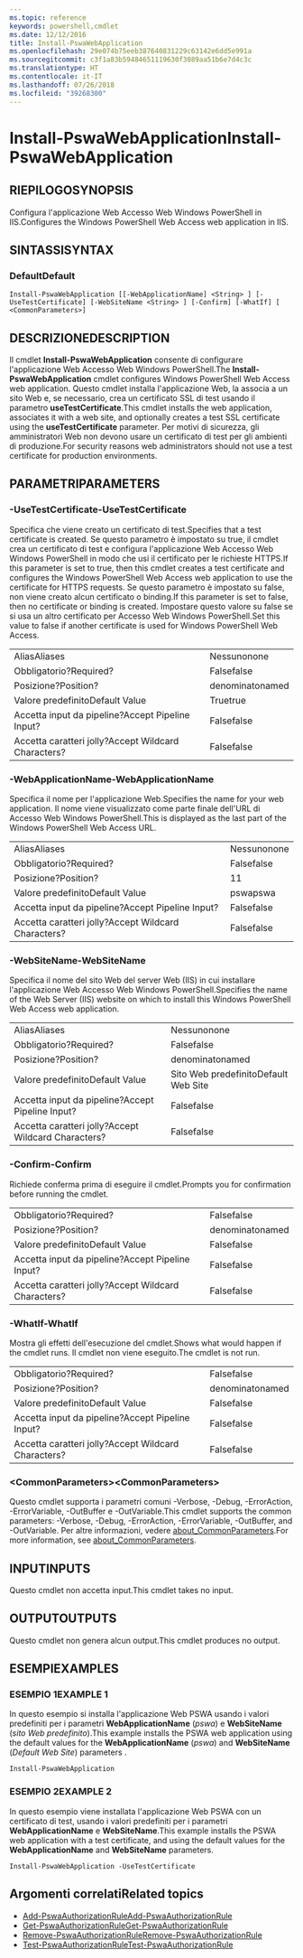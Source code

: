 ```yaml
---
ms.topic: reference
keywords: powershell,cmdlet
ms.date: 12/12/2016
title: Install-PswaWebApplication
ms.openlocfilehash: 29e074b75eeb387640831229c63142e6dd5e991a
ms.sourcegitcommit: c3f1a83b59484651119630f3089aa51b6e7d4c3c
ms.translationtype: HT
ms.contentlocale: it-IT
ms.lasthandoff: 07/26/2018
ms.locfileid: "39268300"
---
```

# <a name="install-pswawebapplication"></a><span data-ttu-id="e1f16-103">Install-PswaWebApplication</span><span class="sxs-lookup"><span data-stu-id="e1f16-103">Install-PswaWebApplication</span></span>

## <a name="synopsis"></a><span data-ttu-id="e1f16-104">RIEPILOGO</span><span class="sxs-lookup"><span data-stu-id="e1f16-104">SYNOPSIS</span></span>

<span data-ttu-id="e1f16-105">Configura l'applicazione Web Accesso Web Windows PowerShell in IIS.</span><span class="sxs-lookup"><span data-stu-id="e1f16-105">Configures the Windows PowerShell Web Access web application in IIS.</span></span>

## <a name="syntax"></a><span data-ttu-id="e1f16-106">SINTASSI</span><span class="sxs-lookup"><span data-stu-id="e1f16-106">SYNTAX</span></span>

### <a name="default"></a><span data-ttu-id="e1f16-107">Default</span><span class="sxs-lookup"><span data-stu-id="e1f16-107">Default</span></span>
```
Install-PswaWebApplication [[-WebApplicationName] <String> ] [-UseTestCertificate] [-WebSiteName <String> ] [-Confirm] [-WhatIf] [ <CommonParameters>]
```

## <a name="description"></a><span data-ttu-id="e1f16-108">DESCRIZIONE</span><span class="sxs-lookup"><span data-stu-id="e1f16-108">DESCRIPTION</span></span>

<span data-ttu-id="e1f16-109">Il cmdlet **Install-PswaWebApplication** consente di configurare l'applicazione Web Accesso Web Windows PowerShell.</span><span class="sxs-lookup"><span data-stu-id="e1f16-109">The **Install-PswaWebApplication** cmdlet configures Windows PowerShell Web Access web application.</span></span>
<span data-ttu-id="e1f16-110">Questo cmdlet installa l'applicazione Web, la associa a un sito Web e, se necessario, crea un certificato SSL di test usando il parametro **useTestCertificate**.</span><span class="sxs-lookup"><span data-stu-id="e1f16-110">This cmdlet installs the web application, associates it with a web site, and optionally creates a test SSL certificate using the **useTestCertificate** parameter.</span></span> <span data-ttu-id="e1f16-111">Per motivi di sicurezza, gli amministratori Web non devono usare un certificato di test per gli ambienti di produzione.</span><span class="sxs-lookup"><span data-stu-id="e1f16-111">For security reasons web administrators should not use a test certificate for production environments.</span></span>

## <a name="parameters"></a><span data-ttu-id="e1f16-112">PARAMETRI</span><span class="sxs-lookup"><span data-stu-id="e1f16-112">PARAMETERS</span></span>

### <a name="-usetestcertificate"></a><span data-ttu-id="e1f16-113">-UseTestCertificate</span><span class="sxs-lookup"><span data-stu-id="e1f16-113">-UseTestCertificate</span></span>

<span data-ttu-id="e1f16-114">Specifica che viene creato un certificato di test.</span><span class="sxs-lookup"><span data-stu-id="e1f16-114">Specifies that a test certificate is created.</span></span> <span data-ttu-id="e1f16-115">Se questo parametro è impostato su true, il cmdlet crea un certificato di test e configura l'applicazione Web Accesso Web Windows PowerShell in modo che usi il certificato per le richieste HTTPS.</span><span class="sxs-lookup"><span data-stu-id="e1f16-115">If this parameter is set to true, then this cmdlet creates a test certificate and configures the Windows PowerShell Web Access web application to use the certificate for HTTPS requests.</span></span> <span data-ttu-id="e1f16-116">Se questo parametro è impostato su false, non viene creato alcun certificato o binding.</span><span class="sxs-lookup"><span data-stu-id="e1f16-116">If this parameter is set to false, then no certificate or binding is created.</span></span> <span data-ttu-id="e1f16-117">Impostare questo valore su false se si usa un altro certificato per Accesso Web Windows PowerShell.</span><span class="sxs-lookup"><span data-stu-id="e1f16-117">Set this value to false if another certificate is used for Windows PowerShell Web Access.</span></span>

|||
|-|-|
| <span data-ttu-id="e1f16-118">Alias</span><span class="sxs-lookup"><span data-stu-id="e1f16-118">Aliases</span></span>                              | <span data-ttu-id="e1f16-119">Nessuno</span><span class="sxs-lookup"><span data-stu-id="e1f16-119">none</span></span>                                 |
| <span data-ttu-id="e1f16-120">Obbligatorio?</span><span class="sxs-lookup"><span data-stu-id="e1f16-120">Required?</span></span>                            | <span data-ttu-id="e1f16-121">False</span><span class="sxs-lookup"><span data-stu-id="e1f16-121">false</span></span>                                |
| <span data-ttu-id="e1f16-122">Posizione?</span><span class="sxs-lookup"><span data-stu-id="e1f16-122">Position?</span></span>                            | <span data-ttu-id="e1f16-123">denominato</span><span class="sxs-lookup"><span data-stu-id="e1f16-123">named</span></span>                                |
| <span data-ttu-id="e1f16-124">Valore predefinito</span><span class="sxs-lookup"><span data-stu-id="e1f16-124">Default Value</span></span>                        | <span data-ttu-id="e1f16-125">True</span><span class="sxs-lookup"><span data-stu-id="e1f16-125">true</span></span>                                 |
| <span data-ttu-id="e1f16-126">Accetta input da pipeline?</span><span class="sxs-lookup"><span data-stu-id="e1f16-126">Accept Pipeline Input?</span></span>               | <span data-ttu-id="e1f16-127">False</span><span class="sxs-lookup"><span data-stu-id="e1f16-127">false</span></span>                                |
| <span data-ttu-id="e1f16-128">Accetta caratteri jolly?</span><span class="sxs-lookup"><span data-stu-id="e1f16-128">Accept Wildcard Characters?</span></span>          | <span data-ttu-id="e1f16-129">False</span><span class="sxs-lookup"><span data-stu-id="e1f16-129">false</span></span>                                |

### <a name="-webapplicationname"></a><span data-ttu-id="e1f16-130">-WebApplicationName</span><span class="sxs-lookup"><span data-stu-id="e1f16-130">-WebApplicationName</span></span>

<span data-ttu-id="e1f16-131">Specifica il nome per l'applicazione Web.</span><span class="sxs-lookup"><span data-stu-id="e1f16-131">Specifies the name for your web application.</span></span> <span data-ttu-id="e1f16-132">Il nome viene visualizzato come parte finale dell'URL di Accesso Web Windows PowerShell.</span><span class="sxs-lookup"><span data-stu-id="e1f16-132">This is displayed as the last part of the Windows PowerShell Web Access URL.</span></span>

|||
|-|-|
| <span data-ttu-id="e1f16-133">Alias</span><span class="sxs-lookup"><span data-stu-id="e1f16-133">Aliases</span></span>                              | <span data-ttu-id="e1f16-134">Nessuno</span><span class="sxs-lookup"><span data-stu-id="e1f16-134">none</span></span>                                 |
| <span data-ttu-id="e1f16-135">Obbligatorio?</span><span class="sxs-lookup"><span data-stu-id="e1f16-135">Required?</span></span>                            | <span data-ttu-id="e1f16-136">False</span><span class="sxs-lookup"><span data-stu-id="e1f16-136">false</span></span>                                |
| <span data-ttu-id="e1f16-137">Posizione?</span><span class="sxs-lookup"><span data-stu-id="e1f16-137">Position?</span></span>                            | <span data-ttu-id="e1f16-138">1</span><span class="sxs-lookup"><span data-stu-id="e1f16-138">1</span></span>                                    |
| <span data-ttu-id="e1f16-139">Valore predefinito</span><span class="sxs-lookup"><span data-stu-id="e1f16-139">Default Value</span></span>                        | <span data-ttu-id="e1f16-140">pswa</span><span class="sxs-lookup"><span data-stu-id="e1f16-140">pswa</span></span>                                 |
| <span data-ttu-id="e1f16-141">Accetta input da pipeline?</span><span class="sxs-lookup"><span data-stu-id="e1f16-141">Accept Pipeline Input?</span></span>               | <span data-ttu-id="e1f16-142">False</span><span class="sxs-lookup"><span data-stu-id="e1f16-142">false</span></span>                                |
| <span data-ttu-id="e1f16-143">Accetta caratteri jolly?</span><span class="sxs-lookup"><span data-stu-id="e1f16-143">Accept Wildcard Characters?</span></span>          | <span data-ttu-id="e1f16-144">False</span><span class="sxs-lookup"><span data-stu-id="e1f16-144">false</span></span>                                |

### <a name="-websitename"></a><span data-ttu-id="e1f16-145">-WebSiteName</span><span class="sxs-lookup"><span data-stu-id="e1f16-145">-WebSiteName</span></span>

<span data-ttu-id="e1f16-146">Specifica il nome del sito Web del server Web (IIS) in cui installare l'applicazione Web Accesso Web Windows PowerShell.</span><span class="sxs-lookup"><span data-stu-id="e1f16-146">Specifies the name of the Web Server (IIS) website on which to install this Windows PowerShell Web Access web application.</span></span>

|||
|-|-|
| <span data-ttu-id="e1f16-147">Alias</span><span class="sxs-lookup"><span data-stu-id="e1f16-147">Aliases</span></span>                              | <span data-ttu-id="e1f16-148">Nessuno</span><span class="sxs-lookup"><span data-stu-id="e1f16-148">none</span></span>                                 |
| <span data-ttu-id="e1f16-149">Obbligatorio?</span><span class="sxs-lookup"><span data-stu-id="e1f16-149">Required?</span></span>                            | <span data-ttu-id="e1f16-150">False</span><span class="sxs-lookup"><span data-stu-id="e1f16-150">false</span></span>                                |
| <span data-ttu-id="e1f16-151">Posizione?</span><span class="sxs-lookup"><span data-stu-id="e1f16-151">Position?</span></span>                            | <span data-ttu-id="e1f16-152">denominato</span><span class="sxs-lookup"><span data-stu-id="e1f16-152">named</span></span>                                |
| <span data-ttu-id="e1f16-153">Valore predefinito</span><span class="sxs-lookup"><span data-stu-id="e1f16-153">Default Value</span></span>                        | <span data-ttu-id="e1f16-154">Sito Web predefinito</span><span class="sxs-lookup"><span data-stu-id="e1f16-154">Default Web Site</span></span>                     |
| <span data-ttu-id="e1f16-155">Accetta input da pipeline?</span><span class="sxs-lookup"><span data-stu-id="e1f16-155">Accept Pipeline Input?</span></span>               | <span data-ttu-id="e1f16-156">False</span><span class="sxs-lookup"><span data-stu-id="e1f16-156">false</span></span>                                |
| <span data-ttu-id="e1f16-157">Accetta caratteri jolly?</span><span class="sxs-lookup"><span data-stu-id="e1f16-157">Accept Wildcard Characters?</span></span>          | <span data-ttu-id="e1f16-158">False</span><span class="sxs-lookup"><span data-stu-id="e1f16-158">false</span></span>                                |

### <a name="-confirm"></a><span data-ttu-id="e1f16-159">-Confirm</span><span class="sxs-lookup"><span data-stu-id="e1f16-159">-Confirm</span></span>

<span data-ttu-id="e1f16-160">Richiede conferma prima di eseguire il cmdlet.</span><span class="sxs-lookup"><span data-stu-id="e1f16-160">Prompts you for confirmation before running the cmdlet.</span></span>

|||
|-|-|
| <span data-ttu-id="e1f16-161">Obbligatorio?</span><span class="sxs-lookup"><span data-stu-id="e1f16-161">Required?</span></span>                            | <span data-ttu-id="e1f16-162">False</span><span class="sxs-lookup"><span data-stu-id="e1f16-162">false</span></span>                                |
| <span data-ttu-id="e1f16-163">Posizione?</span><span class="sxs-lookup"><span data-stu-id="e1f16-163">Position?</span></span>                            | <span data-ttu-id="e1f16-164">denominato</span><span class="sxs-lookup"><span data-stu-id="e1f16-164">named</span></span>                                |
| <span data-ttu-id="e1f16-165">Valore predefinito</span><span class="sxs-lookup"><span data-stu-id="e1f16-165">Default Value</span></span>                        | <span data-ttu-id="e1f16-166">False</span><span class="sxs-lookup"><span data-stu-id="e1f16-166">false</span></span>                                |
| <span data-ttu-id="e1f16-167">Accetta input da pipeline?</span><span class="sxs-lookup"><span data-stu-id="e1f16-167">Accept Pipeline Input?</span></span>               | <span data-ttu-id="e1f16-168">False</span><span class="sxs-lookup"><span data-stu-id="e1f16-168">false</span></span>                                |
| <span data-ttu-id="e1f16-169">Accetta caratteri jolly?</span><span class="sxs-lookup"><span data-stu-id="e1f16-169">Accept Wildcard Characters?</span></span>          | <span data-ttu-id="e1f16-170">False</span><span class="sxs-lookup"><span data-stu-id="e1f16-170">false</span></span>                                |

### <a name="-whatif"></a><span data-ttu-id="e1f16-171">-WhatIf</span><span class="sxs-lookup"><span data-stu-id="e1f16-171">-WhatIf</span></span>

<span data-ttu-id="e1f16-172">Mostra gli effetti dell'esecuzione del cmdlet.</span><span class="sxs-lookup"><span data-stu-id="e1f16-172">Shows what would happen if the cmdlet runs.</span></span>
<span data-ttu-id="e1f16-173">Il cmdlet non viene eseguito.</span><span class="sxs-lookup"><span data-stu-id="e1f16-173">The cmdlet is not run.</span></span>

|||
|-|-|
| <span data-ttu-id="e1f16-174">Obbligatorio?</span><span class="sxs-lookup"><span data-stu-id="e1f16-174">Required?</span></span>                            | <span data-ttu-id="e1f16-175">False</span><span class="sxs-lookup"><span data-stu-id="e1f16-175">false</span></span>                                |
| <span data-ttu-id="e1f16-176">Posizione?</span><span class="sxs-lookup"><span data-stu-id="e1f16-176">Position?</span></span>                            | <span data-ttu-id="e1f16-177">denominato</span><span class="sxs-lookup"><span data-stu-id="e1f16-177">named</span></span>                                |
| <span data-ttu-id="e1f16-178">Valore predefinito</span><span class="sxs-lookup"><span data-stu-id="e1f16-178">Default Value</span></span>                        | <span data-ttu-id="e1f16-179">False</span><span class="sxs-lookup"><span data-stu-id="e1f16-179">false</span></span>                                |
| <span data-ttu-id="e1f16-180">Accetta input da pipeline?</span><span class="sxs-lookup"><span data-stu-id="e1f16-180">Accept Pipeline Input?</span></span>               | <span data-ttu-id="e1f16-181">False</span><span class="sxs-lookup"><span data-stu-id="e1f16-181">false</span></span>                                |
| <span data-ttu-id="e1f16-182">Accetta caratteri jolly?</span><span class="sxs-lookup"><span data-stu-id="e1f16-182">Accept Wildcard Characters?</span></span>          | <span data-ttu-id="e1f16-183">False</span><span class="sxs-lookup"><span data-stu-id="e1f16-183">false</span></span>                                |

### <a name="ltcommonparametersgt"></a><span data-ttu-id="e1f16-184">&lt;CommonParameters&gt;</span><span class="sxs-lookup"><span data-stu-id="e1f16-184">&lt;CommonParameters&gt;</span></span>

<span data-ttu-id="e1f16-185">Questo cmdlet supporta i parametri comuni -Verbose, -Debug, -ErrorAction, -ErrorVariable, -OutBuffer e -OutVariable.</span><span class="sxs-lookup"><span data-stu-id="e1f16-185">This cmdlet supports the common parameters: -Verbose, -Debug, -ErrorAction, -ErrorVariable, -OutBuffer, and -OutVariable.</span></span> <span data-ttu-id="e1f16-186">Per altre informazioni, vedere [about_CommonParameters](http://go.microsoft.com/fwlink/p/?LinkID=113216).</span><span class="sxs-lookup"><span data-stu-id="e1f16-186">For more information, see [about_CommonParameters](http://go.microsoft.com/fwlink/p/?LinkID=113216).</span></span>

## <a name="inputs"></a><span data-ttu-id="e1f16-187">INPUT</span><span class="sxs-lookup"><span data-stu-id="e1f16-187">INPUTS</span></span>

<span data-ttu-id="e1f16-188">Questo cmdlet non accetta input.</span><span class="sxs-lookup"><span data-stu-id="e1f16-188">This cmdlet takes no input.</span></span>

## <a name="outputs"></a><span data-ttu-id="e1f16-189">OUTPUT</span><span class="sxs-lookup"><span data-stu-id="e1f16-189">OUTPUTS</span></span>

<span data-ttu-id="e1f16-190">Questo cmdlet non genera alcun output.</span><span class="sxs-lookup"><span data-stu-id="e1f16-190">This cmdlet produces no output.</span></span>

## <a name="examples"></a><span data-ttu-id="e1f16-191">ESEMPI</span><span class="sxs-lookup"><span data-stu-id="e1f16-191">EXAMPLES</span></span>

### <a name="example-1"></a><span data-ttu-id="e1f16-192">ESEMPIO 1</span><span class="sxs-lookup"><span data-stu-id="e1f16-192">EXAMPLE 1</span></span>

<span data-ttu-id="e1f16-193">In questo esempio si installa l'applicazione Web PSWA usando i valori predefiniti per i parametri **WebApplicationName** (*pswa*) e **WebSiteName** (*sito Web predefinito*).</span><span class="sxs-lookup"><span data-stu-id="e1f16-193">This example installs the PSWA web application using the default values for the **WebApplicationName** (*pswa*) and **WebSiteName** (*Default Web Site*) parameters .</span></span>

```
Install-PswaWebApplication
```

### <a name="example-2"></a><span data-ttu-id="e1f16-194">ESEMPIO 2</span><span class="sxs-lookup"><span data-stu-id="e1f16-194">EXAMPLE 2</span></span>

<span data-ttu-id="e1f16-195">In questo esempio viene installata l'applicazione Web PSWA con un certificato di test, usando i valori predefiniti per i parametri **WebApplicationName** e **WebSiteName**.</span><span class="sxs-lookup"><span data-stu-id="e1f16-195">This example installs the PSWA web application with a test certificate, and using the default values for the **WebApplicationName** and **WebSiteName** parameters.</span></span>

```
Install-PswaWebApplication -UseTestCertificate
```

## <a name="related-topics"></a><span data-ttu-id="e1f16-196">Argomenti correlati</span><span class="sxs-lookup"><span data-stu-id="e1f16-196">Related topics</span></span>

- [<span data-ttu-id="e1f16-197">Add-PswaAuthorizationRule</span><span class="sxs-lookup"><span data-stu-id="e1f16-197">Add-PswaAuthorizationRule</span></span>](add-pswaauthorizationrule.md)
- [<span data-ttu-id="e1f16-198">Get-PswaAuthorizationRule</span><span class="sxs-lookup"><span data-stu-id="e1f16-198">Get-PswaAuthorizationRule</span></span>](get-pswaauthorizationrule.md)
- [<span data-ttu-id="e1f16-199">Remove-PswaAuthorizationRule</span><span class="sxs-lookup"><span data-stu-id="e1f16-199">Remove-PswaAuthorizationRule</span></span>](remove-pswaauthorizationrule.md)
- [<span data-ttu-id="e1f16-200">Test-PswaAuthorizationRule</span><span class="sxs-lookup"><span data-stu-id="e1f16-200">Test-PswaAuthorizationRule</span></span>](test-pswaauthorizationrule.md)